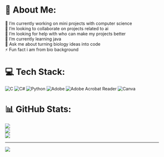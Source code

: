 # 💫 About Me:
🔭 I’m currently working on mini projects with computer science<br>👯 I’m looking to collaborate on projects related to ai<br>🤝 I’m looking for help with who can make my projects better<br>🌱 I’m currently learning java<br>💬 Ask me about turning biology ideas into code<br>⚡ Fun fact i am from bio background


# 💻 Tech Stack:
![C](https://img.shields.io/badge/c-%2300599C.svg?style=for-the-badge&logo=c&logoColor=white) ![C#](https://img.shields.io/badge/c%23-%23239120.svg?style=for-the-badge&logo=csharp&logoColor=white) ![Python](https://img.shields.io/badge/python-3670A0?style=for-the-badge&logo=python&logoColor=ffdd54) ![Adobe](https://img.shields.io/badge/adobe-%23FF0000.svg?style=for-the-badge&logo=adobe&logoColor=white) ![Adobe Acrobat Reader](https://img.shields.io/badge/Adobe%20Acrobat%20Reader-EC1C24.svg?style=for-the-badge&logo=Adobe%20Acrobat%20Reader&logoColor=white) ![Canva](https://img.shields.io/badge/Canva-%2300C4CC.svg?style=for-the-badge&logo=Canva&logoColor=white)
# 📊 GitHub Stats:
![](https://github-readme-stats.vercel.app/api?username=fjprojects&theme=dark&hide_border=false&include_all_commits=false&count_private=false)<br/>
![](https://nirzak-streak-stats.vercel.app/?user=fjprojects&theme=dark&hide_border=false)<br/>
![](https://github-readme-stats.vercel.app/api/top-langs/?username=fjprojects&theme=dark&hide_border=false&include_all_commits=false&count_private=false&layout=compact)

---
[![](https://visitcount.itsvg.in/api?id=fjprojects&icon=0&color=0)](https://visitcount.itsvg.in)

<!-- Proudly created with GPRM ( https://gprm.itsvg.in ) -->
